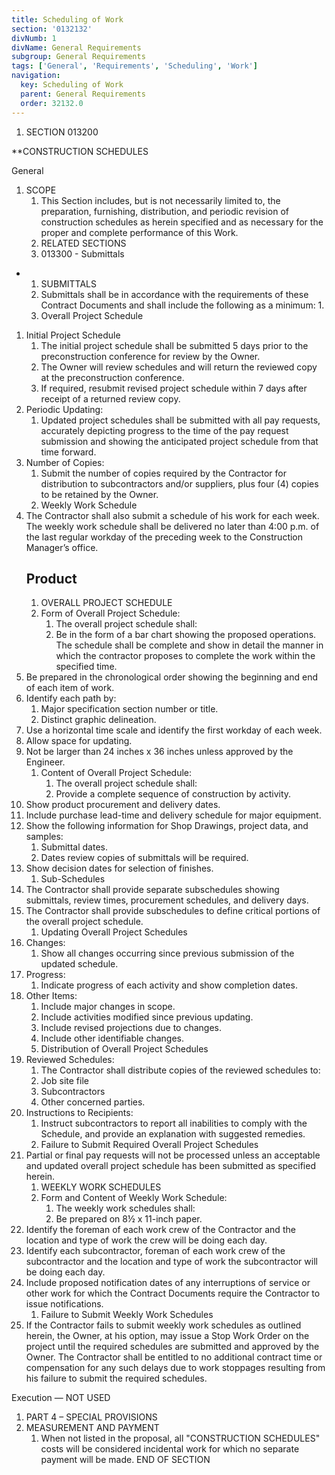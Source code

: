 ```yaml
---
title: Scheduling of Work
section: '0132132'
divNumb: 1
divName: General Requirements
subgroup: General Requirements
tags: ['General', 'Requirements', 'Scheduling', 'Work']
navigation:
  key: Scheduling of Work
  parent: General Requirements
  order: 32132.0
---
```


1. SECTION 013200

 **CONSTRUCTION SCHEDULES

General
1. SCOPE
   1. This Section includes, but is not necessarily limited to, the preparation, furnishing, distribution, and periodic revision of construction schedules as herein specified and as necessary for the proper and complete performance of this Work.
   1. RELATED SECTIONS
   1. 013300 - Submittals

* 
	1. SUBMITTALS
   1. Submittals shall be in accordance with the requirements of these Contract Documents and shall include the following as a minimum:
      1. 
   1. Overall Project Schedule
1. Initial Project Schedule
      1. The initial project schedule shall be submitted 5 days prior to the preconstruction conference for review by the Owner.
      1. The Owner will review schedules and will return the reviewed copy at the preconstruction conference.
      1. If required, resubmit revised project schedule within 7 days after receipt of a returned review copy.
2. Periodic Updating:
      1. Updated project schedules shall be submitted with all pay requests, accurately depicting progress to the time of the pay request submission and showing the anticipated project schedule from that time forward. 
3. Number of Copies:
      1. Submit the number of copies required by the Contractor for distribution to subcontractors and/or suppliers, plus four (4) copies to be retained by the Owner.
   1. Weekly Work Schedule
1. The Contractor shall also submit a schedule of his work for each week. The weekly work schedule shall be delivered no later than 4:00 p.m. of the last regular workday of the preceding week to the Construction Manager’s office.
   ## Product
   1. OVERALL PROJECT SCHEDULE
   1. Form of Overall Project Schedule:
      1. The overall project schedule shall:
      1. Be in the form of a bar chart showing the proposed operations. The schedule shall be complete and show in detail the manner in which the contractor proposes to complete the work within the specified time.
2. Be prepared in the chronological order showing the beginning and end of each item of work.
3. Identify each path by:
      1. Major specification section number or title.
      1. Distinct graphic delineation.
4. Use a horizontal time scale and identify the first workday of each week.
5. Allow space for updating.
6. Not be larger than 24 inches x 36 inches unless approved by the Engineer.
   1. Content of Overall Project Schedule:
      1. The overall project schedule shall:
      1. Provide a complete sequence of construction by activity.
2. Show product procurement and delivery dates.
3. Include purchase lead-time and delivery schedule for major equipment.
4. Show the following information for Shop Drawings, project data, and samples:
      1. Submittal dates.
      1. Dates review copies of submittals will be required.
5. Show decision dates for selection of finishes.
   1. Sub-Schedules
1. The Contractor shall provide separate subschedules showing submittals, review times, procurement schedules, and delivery days.
2. The Contractor shall provide subschedules to define critical portions of the overall project schedule.
   1. Updating Overall Project Schedules
1. Changes:
      1. Show all changes occurring since previous submission of the updated schedule.
2. Progress:
      1. Indicate progress of each activity and show completion dates.
3. Other Items:
      1. Include major changes in scope.
      1. Include activities modified since previous updating.
      1. Include revised projections due to changes.
      1. Include other identifiable changes.
   1. Distribution of Overall Project Schedules
1. Reviewed Schedules:
      1. The Contractor shall distribute copies of the reviewed schedules to:
      1. Job site file
      1. Subcontractors
      1. Other concerned parties.
2. Instructions to Recipients:
      1. Instruct subcontractors to report all inabilities to comply with the Schedule, and provide an explanation with suggested remedies.
   1. Failure to Submit Required Overall Project Schedules
1. Partial or final pay requests will not be processed unless an acceptable and updated overall project schedule has been submitted as specified herein.
   1. WEEKLY WORK SCHEDULES
   1. Form and Content of Weekly Work Schedule:
      1. The weekly work schedules shall:
      1. Be prepared on 8½ x 11-inch paper.
2. Identify the foreman of each work crew of the Contractor and the location and type of work the crew will be doing each day.
3. Identify each subcontractor, foreman of each work crew of the subcontractor and the location and type of work the subcontractor will be doing each day.
4. Include proposed notification dates of any interruptions of service or other work for which the Contract Documents require the Contractor to issue notifications. 
   1. Failure to Submit Weekly Work Schedules
1. If the Contractor fails to submit weekly work schedules as outlined herein, the Owner, at his option, may issue a Stop Work Order on the project until the required schedules are submitted and approved by the Owner. The Contractor shall be entitled to no additional contract time or compensation for any such delays due to work stoppages resulting from his failure to submit the required schedules.

Execution
 — NOT USED
   1. PART 4 – SPECIAL PROVISIONS
1. MEASUREMENT AND PAYMENT
   1. When not listed in the proposal, all "CONSTRUCTION SCHEDULES" costs will be considered incidental work for which no separate payment will be made.
END OF SECTION


